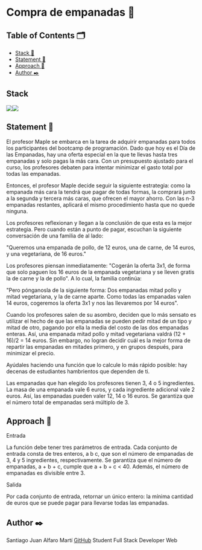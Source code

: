 # Compra de empanadas :dumpling:



## Table of Contents 🗂️

- [Stack :hammer:](#stack)
- [Statement :book:](#statement)
- [Approach :memo:](#approach)
- [Author :black_nib:](#autor)

## <a id="stack">Stack 

<img src= "https://img.shields.io/badge/JavaScript-F7DF1E?style=for-the-badge&logo=javascript&logoColor=black"/><img src="https://img.shields.io/badge/Node.js-339933?style=for-the-badge&logo=nodedotjs&logoColor=white"/>


## <a id="statement">Statement :book:</a>

El profesor Maple se embarca en la tarea de adquirir empanadas para todos los
participantes del bootcamp de programación. Dado que hoy es el Día de las
Empanadas, hay una oferta especial en la que te llevas hasta tres empanadas y
solo pagas la más cara. Con un presupuesto ajustado para el curso, los profesores
debaten para intentar minimizar el gasto total por todas las empanadas.

Entonces, el profesor Maple decide seguir la siguiente estrategia: como la
empanada más cara la tendrá que pagar de todas formas, la comprará junto a la
segunda y tercera más caras, que ofrecen el mayor ahorro. Con las n-3 empanadas
restantes, aplicará el mismo procedimiento hasta que no quede ninguna.

Los profesores reflexionan y llegan a la conclusión de que esta es la mejor
estrategia. Pero cuando están a punto de pagar, escuchan la siguiente conversación
de una familia de al lado:

"Queremos una empanada de pollo, de 12 euros, una de carne, de 14 euros, y una
vegetariana, de 16 euros."

Los profesores piensan inmediatamente: "Cogerán la oferta 3x1, de forma que solo
paguen los 16 euros de la empanada vegetariana y se lleven gratis la de carne y la
de pollo". A lo cual, la familia continúa:

"Pero pónganosla de la siguiente forma: Dos empanadas mitad pollo y mitad
vegetariana, y la de carne aparte. Como todas las empanadas valen 14 euros,
cogeremos la oferta 3x1 y nos las llevaremos por 14 euros".

Cuando los profesores salen de su asombro, deciden que lo más sensato es utilizar
el hecho de que las empanadas se pueden pedir mitad de un tipo y mitad de otro,
pagando por ella la media del costo de las dos empanadas enteras. Así, una
empanada mitad pollo y mitad vegetariana valdrá (12 + 16)/2 = 14 euros. Sin
embargo, no logran decidir cuál es la mejor forma de repartir las empanadas en
mitades primero, y en grupos después, para minimizar el precio.

Ayúdales haciendo una función que lo calcule lo más rápido posible: hay decenas de
estudiantes hambrientos que dependen de ti.

Las empanadas que han elegido los profesores tienen 3, 4 o 5 ingredientes. La masa
de una empanada vale 6 euros, y cada ingrediente adicional vale 2 euros. Así, las
empanadas pueden valer 12, 14 o 16 euros. Se garantiza que el número total de
empanadas será múltiplo de 3.

## <a id="approach">Approach :memo:</a>

Entrada

La función debe tener tres parámetros de entrada. Cada conjunto de entrada consta
de tres enteros, a b c, que son el número de empanadas de 3, 4 y 5 ingredientes,
respectivamente. Se garantiza que el número de empanadas, a + b + c, cumple que
a + b + c < 40. Además, el número de empanadas es divisible entre 3.

Salida

Por cada conjunto de entrada, retornar un único entero: la mínima cantidad de euros
que se puede pagar para llevarse todas las empanadas.

## <a id="autor">Author :black_nib:</a>

Santiago Juan Alfaro Martí [GitHub](https://github.com/SantiagoAlfaroMarti)
Student Full Stack Developer Web
